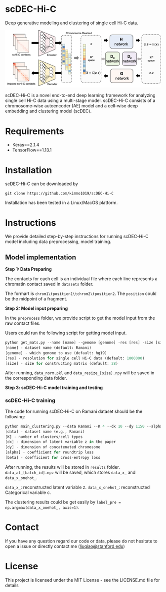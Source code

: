# scDEC-Hi-C
Deep generative modeling and clustering of single cell Hi-C data.
 
![model](https://github.com/kimmo1019/scDEC-Hi-C/blob/main/model.png)
 
scDEC-Hi-C is a novel end-to-end deep learning framework for analyzing single cell Hi-C data using a multi-stage model. scDEC-Hi-C consists of a chromosome-wise autoencoder (AE) model and a cell-wise deep embedding and clustering model (scDEC).

 
 # Requirements
- Keras==2.1.4
- TensorFlow==1.13.1

# Installation
scDEC-Hi-C can be downloaded by
```shell
git clone https://github.com/kimmo1019/scDEC-Hi-C
```
Installation has been tested in a Linux/MacOS platform.

# Instructions
We provide detailed step-by-step instructions for running scDEC-Hi-C model including data preprocessing, model training.

## Model implementation

**Step 1: Data Preparing**

The contacts for each cell is an individual file where each line represents a chromatin contact saved in `datasets` folder.

The formart is `chrom1\tposition1\tchrom2\tposition2`. The `position` could be the midpoint of a fragment.

**Step 2: Model input preparing**

In the `preprocess` folder, we provide script to get the model input from the raw contact files.

Users could run the following script for getting model input.

```python
python get_mats.py --name [name] --genome [genome] -res [res] -size [size] 
[name] - dataset name (default: Ramani)
[genome] - which genome to use (default: hg19)
[res] - resolution for single cell Hi-C data (default: 1000000)
[size] - size for constructing matrix (default: 28)
```

After running, `data_norm.pkl` and `data_resize_[size].npy` will be saved in the corresponding data folder.

**Step 3: scDEC-Hi-C model training and testing**


### scDEC-Hi-C training

The code for running scDEC-Hi-C on Ramani dataset should be the following:

```python
python main_clustering.py --data Ramani --K 4 --dx 10 --dy 1150 --alpha 10 --beta 10 --bs 32 --train True
[data] - dataset name (e.g., Ramani)
[K] - number of clusters/cell types 
[dx] - dimension of latent variable z in the paper
[dy] - dimension of concatenated chromosome
[alpha] - coefficient for roundtrip loss
[beta] - coefficient for cross-entropy loss
```

After running, the results will be stored in `results` folder. `data_at_[batch_id].npz` will be saved, which stores `data_x_` and `data_x_onehot_`.

`data_x_`: reconstructed latent variable z.
`data_x_onehot_`: reconstructed Categorical variable c.

The clustering results could be get easily by `label_pre = np.argmax(data_x_onehot_, axis=1)`.


# Contact
If you have any question regard our code or data, please do not hesitate to open a issue or directly contact me (liuqiao@stanford.edu)

# License
This project is licensed under the MIT License - see the LICENSE.md file for details


























